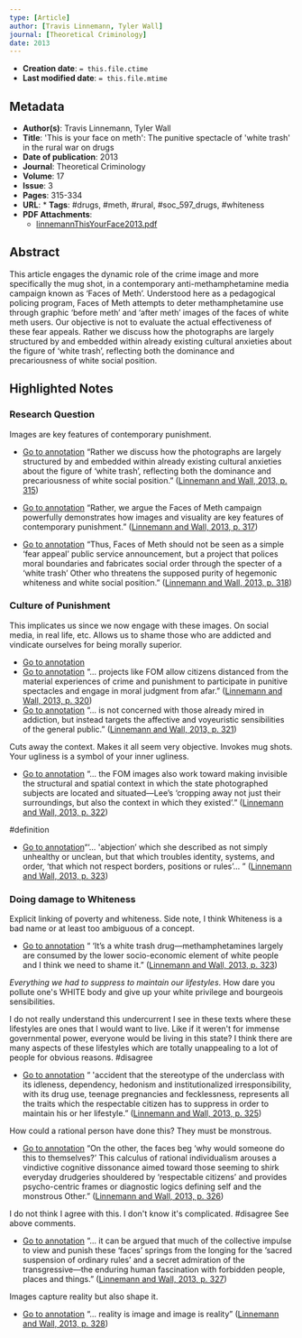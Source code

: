 ```yaml
---
type: [Article]
author: [Travis Linnemann, Tyler Wall]
journal: [Theoretical Criminology]
date: 2013
---
```


* **Creation date**: `= this.file.ctime`
* **Last modified date**: `= this.file.mtime`

## Metadata

* **Author(s)**: Travis Linnemann, Tyler Wall
* **Title**: 'This is your face on meth': The punitive spectacle of 'white trash' in the rural war on drugs
* **Date of publication**: 2013
* **Journal**: Theoretical Criminology
* **Volume**: 17
* **Issue**: 3
* **Pages**: 315-334
* **URL**: * **Tags**: #drugs, #meth, #rural, #soc_597_drugs, #whiteness
* **PDF Attachments**:
  * [linnemannThisYourFace2013.pdf](zotero://open-pdf/library/items/EQH6GL7W)

## Abstract

This article engages the dynamic role of the crime image and more specifically the mug shot, in a contemporary anti-methamphetamine media campaign known as ‘Faces of Meth’. Understood here as a pedagogical policing program, Faces of Meth attempts to deter methamphetamine use through graphic ‘before meth’ and ‘after meth’ images of the faces of white meth users. Our objective is not to evaluate the actual effectiveness of these fear appeals. Rather we discuss how the photographs are largely structured by and embedded within already existing cultural anxieties about the figure of ‘white trash’, reflecting both the dominance and precariousness of white social position.

## Highlighted Notes

### Research Question

Images are key features of contemporary punishment.

* [Go to annotation](zotero://open-pdf/library/items/EQH6GL7W?page=315&annotation=V3RTZ8AJ) “Rather we discuss how the photographs are largely structured by and embedded within already existing cultural anxieties about the figure of ‘white trash’, reflecting both the dominance and precariousness of white social position.” ([Linnemann and Wall, 2013, p. 315](zotero://select/library/items/IZ5HYP8I))
  
* [Go to annotation](zotero://open-pdf/library/items/EQH6GL7W?page=317&annotation=NV7I6AM7) “Rather, we argue the Faces of Meth campaign powerfully demonstrates how images and visuality are key features of contemporary punishment.” ([Linnemann and Wall, 2013, p. 317](zotero://select/library/items/IZ5HYP8I))
  
* [Go to annotation](zotero://open-pdf/library/items/EQH6GL7W?page=318&annotation=IMMVGJQF) “Thus, Faces of Meth should not be seen as a simple ‘fear appeal’ public service announcement, but a project that polices moral boundaries and fabricates social order through the specter of a ‘white trash’ Other who threatens the supposed purity of hegemonic whiteness and white social position.” ([Linnemann and Wall, 2013, p. 318](zotero://select/library/items/IZ5HYP8I))

### Culture of Punishment

This implicates us since we now engage with these images. On social media, in real life, etc. Allows us to shame those who are addicted and vindicate ourselves for being morally superior.

* [Go to annotation](zotero://open-pdf/library/items/EQH6GL7W?page=320&annotation=U9LLC5QR)
* [Go to annotation](zotero://open-pdf/library/items/EQH6GL7W?page=320&annotation=RMUG7WCS) “... projects like FOM allow citizens distanced from the material experiences of crime and punishment to participate in punitive spectacles and engage in moral judgment from afar.” ([Linnemann and Wall, 2013, p. 320](zotero://select/library/items/IZ5HYP8I))
* [Go to annotation](zotero://open-pdf/library/items/EQH6GL7W?page=321&annotation=DGWXHKSM) “... is not concerned with those already mired in addiction, but instead targets the affective and voyeuristic sensibilities of the general public.” ([Linnemann and Wall, 2013, p. 321](zotero://select/library/items/IZ5HYP8I)) 

Cuts away the context. Makes it all seem very objective. Invokes mug shots. Your ugliness is a symbol of your inner ugliness.

* [Go to annotation](zotero://open-pdf/library/items/EQH6GL7W?page=322&annotation=9VZVPZ8J) “... the FOM images also work toward making invisible the structural and spatial context in which the state photographed subjects are located and situated—Lee’s ‘cropping away not just their surroundings, but also the context in which they existed’.” ([Linnemann and Wall, 2013, p. 322](zotero://select/library/items/IZ5HYP8I)) 

#definition 

* [Go to annotation](zotero://open-pdf/library/items/EQH6GL7W?page=323&annotation=88QLVSP8)“‘... 'abjection’ which she described as not simply unhealthy or unclean, but that which troubles identity, systems, and order, ‘that which not respect borders, positions or rules’... ” ([Linnemann and Wall, 2013, p. 323](zotero://select/library/items/IZ5HYP8I))

### Doing damage to Whiteness

Explicit linking of poverty and whiteness. Side note, I think Whiteness is a bad name or at least too ambiguous of a concept.

* [Go to annotation](zotero://open-pdf/library/items/EQH6GL7W?page=323&annotation=LV2SSWN4) “ ‘It’s a white trash drug—methamphetamines largely are consumed by the lower socio-economic element of white people and I think we need to shame it.” ([Linnemann and Wall, 2013, p. 323](zotero://select/library/items/IZ5HYP8I))

*Everything we had to suppress to maintain our lifestyles*. How dare you pollute one's WHITE body and give up your white privilege and bourgeois sensibilities.

I do not really understand this undercurrent I see in these texts where these lifestyles are ones that I would want to live. Like if it weren't for immense governmental power, everyone would be living in this state? I think there are many aspects of these lifestyles which are totally unappealing to a lot of people for obvious reasons. #disagree 

* [Go to annotation](zotero://open-pdf/library/items/EQH6GL7W?page=325&annotation=4TTWQEUL) “ 'accident that the stereotype of the underclass with its idleness, dependency, hedonism and institutionalized irresponsibility, with its drug use, teenage pregnancies and fecklessness, represents all the traits which the respectable citizen has to suppress in order to maintain his or her lifestyle.” ([Linnemann and Wall, 2013, p. 325](zotero://select/library/items/IZ5HYP8I))

How could a rational person have done this? They must be monstrous.

* [Go to annotation](zotero://open-pdf/library/items/EQH6GL7W?page=326&annotation=W8PWBA3S) “On the other, the faces beg ‘why would someone do this to themselves?’ This calculus of rational individualism arouses a vindictive cognitive dissonance aimed toward those seeming to shirk everyday drudgeries shouldered by ‘respectable citizens’ and provides psycho-centric frames or diagnostic logics defining self and the monstrous Other.” ([Linnemann and Wall, 2013, p. 326](zotero://select/library/items/IZ5HYP8I)) 

I do not think I agree with this. I don't know it's complicated. #disagree See above comments.

* [Go to annotation](zotero://open-pdf/library/items/EQH6GL7W?page=327&annotation=YETYMWMP) “... it can be argued that much of the collective impulse to view and punish these ‘faces’ springs from the longing for the ‘sacred suspension of ordinary rules’ and a secret admiration of the transgressive—the enduring human fascination with forbidden people, places and things.” ([Linnemann and Wall, 2013, p. 327](zotero://select/library/items/IZ5HYP8I))

Images capture reality but also shape it.

* [Go to annotation](zotero://open-pdf/library/items/EQH6GL7W?page=328&annotation=JWHCKJ8C) “... reality is image and image is reality” ([Linnemann and Wall, 2013, p. 328](zotero://select/library/items/IZ5HYP8I))